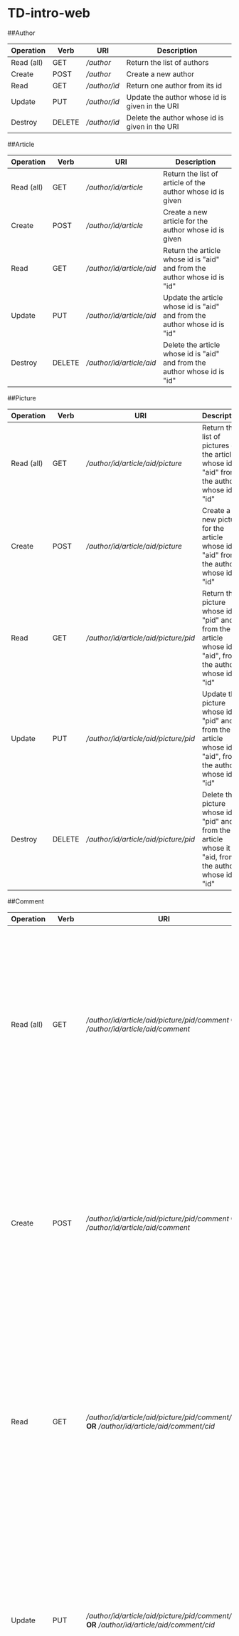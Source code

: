 # TD-intro-web

##Author

**Operation** | **Verb** | **URI** | **Description**
------------- | -------- | ------- | ---------------
Read (all) | GET | */author* | Return the list of authors
Create | POST | */author* | Create a new author
Read | GET | */author/id* | Return one author from its id
Update | PUT | */author/id* | Update the author whose id is given in the URI
Destroy | DELETE | */author/id* | Delete the author whose id is given in the URI

##Article

**Operation** | **Verb** | **URI** | **Description**
------------- | -------- | ------- | ---------------
Read (all) | GET | */author/id/article* | Return the list of article of the author whose id is given
Create | POST | */author/id/article* | Create a new article for the author whose id is given
Read | GET | */author/id/article/aid* | Return the article whose id is "aid" and from the author whose id is "id"
Update | PUT | */author/id/article/aid* | Update the article whose id is "aid" and from the author whose id is "id"
Destroy | DELETE | */author/id/article/aid* | Delete the article whose id is "aid" and from the author whose id is "id"

##Picture

**Operation** | **Verb** | **URI** | **Description**
------------- | -------- | ------- | ---------------
Read (all) | GET | */author/id/article/aid/picture* | Return the list of pictures of the article whose id is "aid" from the author whose id is "id"
Create | POST | */author/id/article/aid/picture* | Create a new picture for the article whose id is "aid" from the author whose id is "id"
Read | GET | */author/id/article/aid/picture/pid* | Return the picture whose id is "pid" and from the article whose id is "aid", from the author whose id is "id"
Update | PUT | */author/id/article/aid/picture/pid* | Update the picture whose id is "pid" and from the article whose id is "aid", from the author whose id is "id"
Destroy | DELETE | */author/id/article/aid/picture/pid* | Delete the picture whose id is "pid" and from the article whose it is "aid, from the author whose id is "id"

##Comment

**Operation** | **Verb** | **URI** | **Description**
------------- | -------- | ------- | ---------------
Read (all) | GET | */author/id/article/aid/picture/pid/comment* **OR** */author/id/article/aid/comment* | Return the list of comments of the picture whose id is "pid" from the article whose id is "aid" from the author whose id is "id **OR** the list of comments of the article whose id is "aid" from the author whose id is "id"
Create | POST | */author/id/article/aid/picture/pid/comment*  **OR** */author/id/article/aid/comment* | Create the list of comments of the picture whose id is "pid" from the article whose id is "aid" from the author whose id is "id **OR** the list of comments of the article whose id is "aid" from the author whose id is "id"
Read | GET | */author/id/article/aid/picture/pid/comment/cid* **OR** */author/id/article/aid/comment/cid* | Return the comment whose id is "cid" from the picture whose id is "pid" from the article whose id is "aid" from the author whose id is "id **OR** the comment whose id is "cid" from the article whose id is "aid" from the author whose id is "id"
Update | PUT | */author/id/article/aid/picture/pid/comment/cid* **OR** */author/id/article/aid/comment/cid* | Update the comment whose id is "cid" from the picture whose id is "pid" from the article whose id is "aid" from the author whose id is "id **OR** the comment whose id is "cid" from the article whose id is "aid" from the author whose id is "id"
Destroy | DELETE | */author/id/article/aid/picture/pid/comment/cid* **OR** */author/id/article/aid/comment/cid* | Delete the comment whose id is "cid" from the picture whose id is "pid" from the article whose id is "aid" from the author whose id is "id **OR** the comment whose id is "cid" from the article whose id is "aid" from the author whose id is "id"

